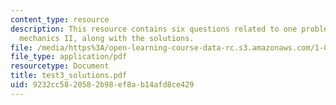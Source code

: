 ```yaml
---
content_type: resource
description: This resource contains six questions related to one problem on engineering
  mechanics II, along with the solutions.
file: /media/https%3A/open-learning-course-data-rc.s3.amazonaws.com/1-060-engineering-mechanics-ii-spring-2006/9232cc5820582b98ef8ab14afd8ce429_test3_solutions.pdf
file_type: application/pdf
resourcetype: Document
title: test3_solutions.pdf
uid: 9232cc58-2058-2b98-ef8a-b14afd8ce429
---
```


